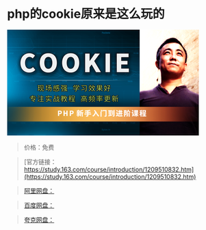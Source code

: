 # php的cookie原来是这么玩的

![img](../../../assets/study163/free/2aed63ca9f9e405ab62e40ef0040a661.png)

> 价格：免费

> [官方链接：https://study.163.com/course/introduction/1209510832.htm](https://study.163.com/course/introduction/1209510832.htm)

> [阿里网盘：]()

> [百度网盘：]()

> [夸克网盘：]()
